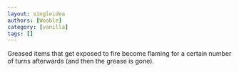 ```yaml
---
layout: singleidea
authors: [Wooble]
category: [vanilla]
tags: []
---
```

Greased items that get exposed to fire become flaming for a certain number of turns afterwards (and then the grease is gone).
